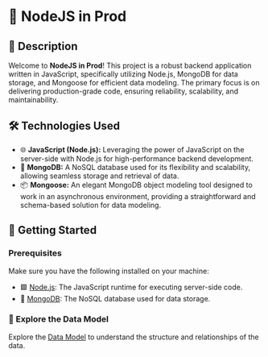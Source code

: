 # 🚀 NodeJS in Prod

## 📄 Description

Welcome to **NodeJS in Prod**! This project is a robust backend application written in JavaScript, specifically utilizing Node.js, MongoDB for data storage, and Mongoose for efficient data modeling. The primary focus is on delivering production-grade code, ensuring reliability, scalability, and maintainability.

## 🛠️ Technologies Used

* 🌐 **JavaScript (Node.js):** Leveraging the power of JavaScript on the server-side with Node.js for high-performance backend development.
* 🍃 **MongoDB:** A NoSQL database used for its flexibility and scalability, allowing seamless storage and retrieval of data.
* 📦 **Mongoose:** An elegant MongoDB object modeling tool designed to work in an asynchronous environment, providing a straightforward and schema-based solution for data modeling.

## 🏁 Getting Started

### Prerequisites

Make sure you have the following installed on your machine:

* 🟩 [Node.js](https://nodejs.org/): The JavaScript runtime for executing server-side code.
* 🍃 [MongoDB](https://www.mongodb.com/): The NoSQL database used for data storage.

### 🚀 Explore the Data Model

Explore the [Data Model](http://tinyurl.com/ypcjcxr8) to understand the structure and relationships of the data.
